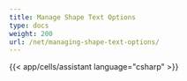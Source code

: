 ```yaml
---
title: Manage Shape Text Options
type: docs
weight: 200
url: /net/managing-shape-text-options/
---
```

{{< app/cells/assistant language="csharp" >}}